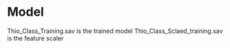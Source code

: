 # Model 
Thio_Class_Training.sav is the trained model
Thio_Class_Sclaed_training.sav is the feature scaler


